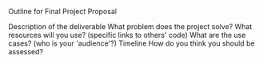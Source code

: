 Outline for Final Project Proposal

Description of the deliverable
What problem does the project solve?
What resources will you use? (specific links to others' code)
What are the use cases? (who is your 'audience'?)
Timeline
How do you think you should be assessed?
